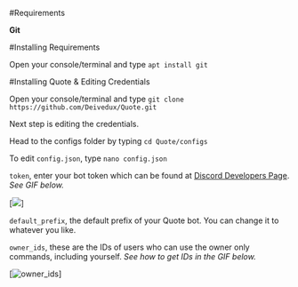 #Requirements

**Git**



#Installing Requirements

Open your console/terminal and type `apt install git`



#Installing Quote & Editing Credentials

Open your console/terminal and type `git clone https://github.com/Deivedux/Quote.git`

Next step is editing the credentials.

Head to the configs folder by typing `cd Quote/configs`

To edit `config.json`, type `nano config.json`

`token`, enter your bot token which can be found at [Discord Developers Page](https://discordapp.com/developers/applications/me). *See  GIF below.*

[![](https://i.imgur.com/jaxgi2P.gifv)]


`default_prefix`, the default prefix of your Quote bot. You can change it to whatever you like.


`owner_ids`, these are the IDs of users who can use the owner only commands, including yourself. *See how to get IDs in the GIF below.*

[![owner_ids](https://i.imgur.com/JK7fHOU.gifv)]

